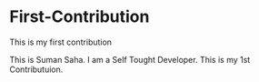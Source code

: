 # First-Contribution
This is my first contribution

This is Suman Saha. I am a Self Tought Developer. This is my 1st Contributuion.
